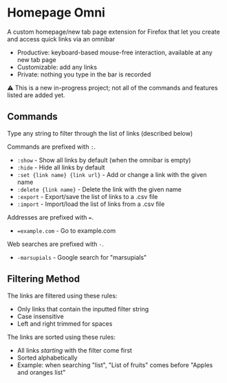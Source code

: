 # Homepage Omni

A custom homepage/new tab page extension for Firefox that let you create and access
quick links via an omnibar

- Productive: keyboard-based mouse-free interaction, available at any new tab page
- Customizable: add any links
- Private: nothing you type in the bar is recorded

<!-- TODO: images -->
:warning: This is a new in-progress project; not all of the commands and features listed are added yet.

## Commands

Type any string to filter through the list of links (described below)

<!-- TODO: impl all -->
Commands are prefixed with `:`.
- `:show` - Show all links by default (when the omnibar is empty)
- `:hide` - Hide all links by default
- `:set {link name} {link url}` - Add or change a link with the given name
- `:delete {link name}` - Delete the link with the given name
- `:export` - Export/save the list of links to a .csv file
- `:import` - Import/load the list of links from a .csv file

<!-- TODO: impl -->
Addresses are prefixed with `=`.
- `=example.com` - Go to example.com

<!-- TODO: impl -->
Web searches are prefixed with `-`.
- `-marsupials` - Google search for "marsupials"

## Filtering Method

The links are filtered using these rules:
- Only links that contain the inputted filter string
- Case insensitive
- Left and right trimmed for spaces

The links are sorted using these rules:
- All links *starting* with the filter come first
- Sorted alphabetically
- Example: when searching "list", "List of fruits" comes before "Apples and oranges list"
